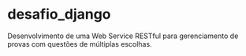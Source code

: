 # desafio_django
Desenvolvimento de uma Web Service RESTful para gerenciamento de provas com questões de múltiplas escolhas. 
